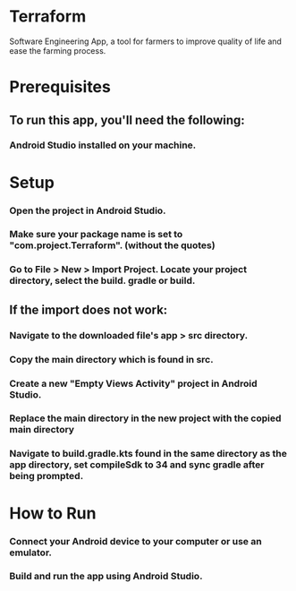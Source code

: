 # Terraform
Software Engineering App, a tool for farmers to improve quality of life and ease the farming process.  

# Prerequisites

## To run this app, you'll need the following:
### Android Studio installed on your machine.

# Setup
### Open the project in Android Studio.
### Make sure your package name is set to "com.project.Terraform". (without the quotes)
### Go to File > New > Import Project. Locate your project directory, select the build. gradle or build.

## If the import does not work:
### Navigate to the downloaded file's app > src directory.
### Copy the main directory which is found in src.
### Create a new "Empty Views Activity" project in Android Studio.
### Replace the main directory in the new project with the copied main directory
### Navigate to build.gradle.kts found in the same directory as the app directory, set compileSdk to 34 and sync gradle after being prompted.

# How to Run
### Connect your Android device to your computer or use an emulator.
### Build and run the app using Android Studio.
